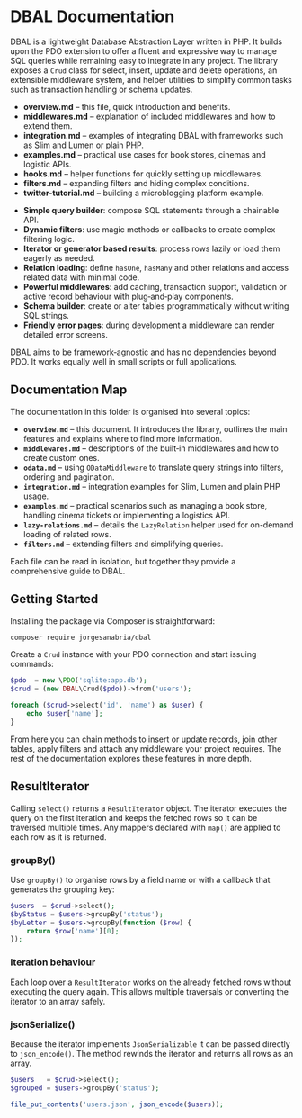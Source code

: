 # DBAL Documentation

DBAL is a lightweight Database Abstraction Layer written in PHP. It builds upon the PDO extension to offer a fluent and expressive way to manage SQL queries while remaining easy to integrate in any project. The library exposes a `Crud` class for select, insert, update and delete operations, an extensible middleware system, and helper utilities to simplify common tasks such as transaction handling or schema updates.

* **overview.md** – this file, quick introduction and benefits.
* **middlewares.md** – explanation of included middlewares and how to extend them.
* **integration.md** – examples of integrating DBAL with frameworks such as Slim and Lumen or plain PHP.
* **examples.md** – practical use cases for book stores, cinemas and logistic APIs.
* **hooks.md** – helper functions for quickly setting up middlewares.
* **filters.md** – expanding filters and hiding complex conditions.
* **twitter-tutorial.md** – building a microblogging platform example.

- **Simple query builder**: compose SQL statements through a chainable API.
- **Dynamic filters**: use magic methods or callbacks to create complex filtering logic.
- **Iterator or generator based results**: process rows lazily or load them eagerly as needed.
- **Relation loading**: define `hasOne`, `hasMany` and other relations and access related data with minimal code.
- **Powerful middlewares**: add caching, transaction support, validation or active record behaviour with plug‑and‑play components.
- **Schema builder**: create or alter tables programmatically without writing SQL strings.
- **Friendly error pages**: during development a middleware can render detailed error screens.

DBAL aims to be framework‑agnostic and has no dependencies beyond PDO. It works equally well in small scripts or full applications.

## Documentation Map

The documentation in this folder is organised into several topics:

- **`overview.md`** – this document. It introduces the library, outlines the main features and explains where to find more information.
- **`middlewares.md`** – descriptions of the built‑in middlewares and how to create custom ones.
- **`odata.md`** – using `ODataMiddleware` to translate query strings into filters, ordering and pagination.
- **`integration.md`** – integration examples for Slim, Lumen and plain PHP usage.
- **`examples.md`** – practical scenarios such as managing a book store, handling cinema tickets or implementing a logistics API.
- **`lazy-relations.md`** – details the `LazyRelation` helper used for on-demand loading of related rows.
- **`filters.md`** – extending filters and simplifying queries.

Each file can be read in isolation, but together they provide a comprehensive guide to DBAL.

## Getting Started

Installing the package via Composer is straightforward:

```bash
composer require jorgesanabria/dbal
```

Create a `Crud` instance with your PDO connection and start issuing commands:

```php
$pdo  = new \PDO('sqlite:app.db');
$crud = (new DBAL\Crud($pdo))->from('users');

foreach ($crud->select('id', 'name') as $user) {
    echo $user['name'];
}
```

From here you can chain methods to insert or update records, join other tables, apply filters and attach any middleware your project requires. The rest of the documentation explores these features in more depth.

## ResultIterator

Calling `select()` returns a `ResultIterator` object. The iterator executes the query on the first iteration and keeps the fetched rows so it can be traversed multiple times. Any mappers declared with `map()` are applied to each row as it is returned.

### groupBy()

Use `groupBy()` to organise rows by a field name or with a callback that generates the grouping key:

```php
$users  = $crud->select();
$byStatus = $users->groupBy('status');
$byLetter = $users->groupBy(function ($row) {
    return $row['name'][0];
});
```

### Iteration behaviour

Each loop over a `ResultIterator` works on the already fetched rows without executing the query again. This allows multiple traversals or converting the iterator to an array safely.

### jsonSerialize()

Because the iterator implements `JsonSerializable` it can be passed directly to `json_encode()`. The method rewinds the iterator and returns all rows as an array.

```php
$users   = $crud->select();
$grouped = $users->groupBy('status');

file_put_contents('users.json', json_encode($users));
```
